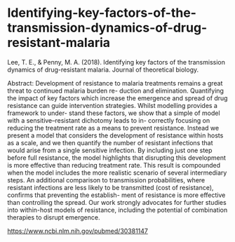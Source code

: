 # Identifying-key-factors-of-the-transmission-dynamics-of-drug-resistant-malaria
Lee, T. E., & Penny, M. A. (2018). Identifying key factors of the transmission dynamics of drug-resistant malaria. Journal of theoretical biology.

Abstract:
Development of resistance to malaria treatments remains a great threat to continued malaria burden re- duction and elimination. Quantifying the impact of key factors which increase the emergence and spread of drug resistance can guide intervention strategies. Whilst modelling provides a framework to under- stand these factors, we show that a simple of model with a sensitive–resistant dichotomy leads to in- correctly focusing on reducing the treatment rate as a means to prevent resistance. Instead we present a model that considers the development of resistance within hosts as a scale, and we then quantify the number of resistant infections that would arise from a single sensitive infection. By including just one step before full resistance, the model highlights that disrupting this development is more effective than reducing treatment rate. This result is compounded when the model includes the more realistic scenario of several intermediary steps. An additional comparison to transmission probabilities, where resistant infections are less likely to be transmitted (cost of resistance), confirms that preventing the establish- ment of resistance is more effective than controlling the spread. Our work strongly advocates for further studies into within-host models of resistance, including the potential of combination therapies to disrupt emergence.

https://www.ncbi.nlm.nih.gov/pubmed/30381147
